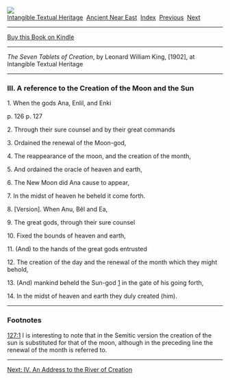 [![](../../cdshop/ithlogo.png)](../../index)  
[Intangible Textual Heritage](../../index)  [Ancient Near
East](../index)  [Index](index)  [Previous](stc12)  [Next](stc14) 

------------------------------------------------------------------------

[Buy this Book on
Kindle](https://www.amazon.com/exec/obidos/ASIN/B002GHBV94/internetsacredte)

------------------------------------------------------------------------

*The Seven Tablets of Creation*, by Leonard William King, \[1902\], at
Intangible Textual Heritage

------------------------------------------------------------------------

### III. A reference to the Creation of the Moon and the Sun

1\. When the gods Ana, Enlil, and Enki

<span id="page_126">p. 126</span> <span id="page_127">p. 127</span>

2\. Through their sure counsel and by their great commands

3\. Ordained the renewal of the Moon-god,

4\. The reappearance of the moon, and the creation of the month,

5\. And ordained the oracle of heaven and earth,

6\. The New Moon did Ana cause to appear,

7\. In the midst of heaven he beheld it come forth.

8\. \[Version\]. When Anu, Bêl and Ea,

9\. The great gods, through their sure counsel

10\. Fixed the bounds of heaven and earth,

11\. (And) to the hands of the great gods entrusted

12\. The creation of the day and the renewal of the month which they
might behold,

13\. (And) mankind beheld the Sun-god <span
id="fr_177"></span>[1](#fn_177) in the gate of his going forth,

14\. In the midst of heaven and earth they duly created (him).

------------------------------------------------------------------------

### Footnotes

<span id="fn_177"></span>[127:1](stc13.htm#fr_177) I is interesting to
note that in the Semitic version the creation of the sun is substituted
for that of the moon, although in the preceding line the renewal of the
month is referred to.

------------------------------------------------------------------------

[Next: IV. An Address to the River of Creation](stc14)
